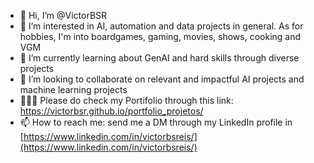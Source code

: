 - 👋 Hi, I’m @VictorBSR
- 👀 I’m interested in AI, automation and data projects in general. As for hobbies, I'm into boardgames, gaming, movies, shows, cooking and VGM
- 🌱 I’m currently learning about GenAI and hard skills through diverse projects
- 💞️ I’m looking to collaborate on relevant and impactful AI projects and machine learning projects
- 👨🏻‍💻 Please do check my Portifolio through this link: https://victorbsr.github.io/portfolio_projetos/
- 📫 How to reach me: send me a DM through my LinkedIn profile in [https://www.linkedin.com/in/victorbsreis/](https://www.linkedin.com/in/victorbsreis/)

<!---
VictorBSR/VictorBSR is a ✨ special ✨ repository because its `README.md` (this file) appears on your GitHub profile.
You can click the Preview link to take a look at your changes.
--->
